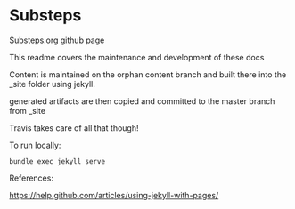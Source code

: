 # Substeps
Substeps.org github page 

This readme covers the maintenance and development of these docs

Content is maintained on the orphan content branch and built there into the _site folder using jekyll.

generated artifacts are then copied and committed to the master branch from _site

Travis takes care of all that though!

To run locally: 

```bundle exec jekyll serve```

References: 

https://help.github.com/articles/using-jekyll-with-pages/


